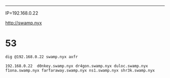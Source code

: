 ___
IP=192.168.0.22

http://swamp.nyx

# 53

```bash
dig @192.168.0.22 swamp.nyx axfr
```

```
192.168.0.22  d0nkey.swamp.nyx dr4gon.swamp.nyx duloc.swamp.nyx f1ona.swamp.nyx farfaraway.swamp.nyx ns1.swamp.nyx shr3k.swamp.nyx
```